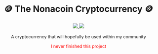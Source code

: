 <div align="center" style="margin-bottom: 1rem">
    <h1>🪙 The Nonacoin Cryptocurrency 🪙</h1>
    <div>
        <a href="https://travis-ci.com/christianstefaniw/nonacoin.svg?branch=master">
            <img src="https://travis-ci.com/christianstefaniw/nonacoin.svg?branch=master">
        </a>
        <a href="https://codecov.io/gh/christianstefaniw/nonacoin">
            <img src="https://codecov.io/gh/christianstefaniw/nonacoin/branch/master/graph/badge.svg?token=XU8ZO0BRPF"/>
        </a>
    </div>
</div>

<div align="center">
    <p>A cryptocurrency that will hopefully be used within my community</p>
    <p style="color:red">I never finished this project</p>
    

</div>

